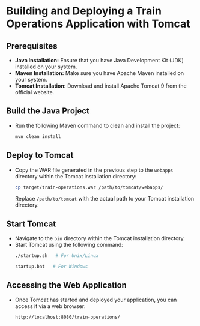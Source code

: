 # Building and Deploying a Train Operations Application with Tomcat

## Prerequisites
- **Java Installation:** Ensure that you have Java Development Kit (JDK) installed on your system.
- **Maven Installation:** Make sure you have Apache Maven installed on your system.
- **Tomcat Installation:** Download and install Apache Tomcat 9 from the official website.

## Build the Java Project
- Run the following Maven command to clean and install the project:
  ```bash
  mvn clean install
  ```

## Deploy to Tomcat
- Copy the WAR file generated in the previous step to the `webapps` directory within the Tomcat installation directory:
  ```bash
  cp target/train-operations.war /path/to/tomcat/webapps/
  ```
  Replace `/path/to/tomcat` with the actual path to your Tomcat installation directory.

## Start Tomcat
- Navigate to the `bin` directory within the Tomcat installation directory.
- Start Tomcat using the following command:
  ```bash
  ./startup.sh   # For Unix/Linux
  ```
  ```bash
  startup.bat   # For Windows
  ```

## Accessing the Web Application
- Once Tomcat has started and deployed your application, you can access it via a web browser:
  ```
  http://localhost:8080/train-operations/
  ```
  